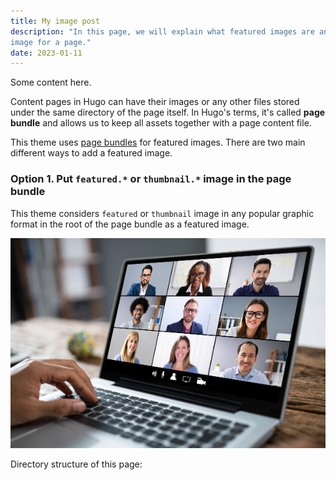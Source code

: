 ```yaml
---
title: My image post
description: "In this page, we will explain what featured images are and show you some examples how to add a featured \
image for a page."
date: 2023-01-11
---
```


Some content here.

Content pages in Hugo can have their images or any other files stored under the same directory of the page itself.
In Hugo's terms, it's called **page bundle** and allows us to keep all assets together with a page content file.

This theme uses [page bundles](https://gohugo.io/content-management/organization/#page-bundles) for featured images.
There are two main different ways to add a featured image.

### Option 1. Put `featured.*` or `thumbnail.*` image in the page bundle

This theme considers `featured` or `thumbnail` image in any popular graphic format in the root of the page bundle as
a featured image.

![Zoom meeting working from home](working-remotely-meeting.png)

Directory structure of this page:
